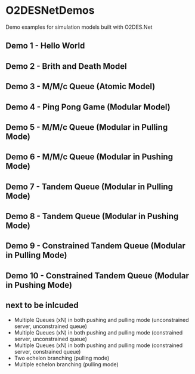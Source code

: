 # O2DESNetDemos
Demo examples for simulation models built with O2DES.Net

## Demo 1 - Hello World

## Demo 2 - Brith and Death Model

## Demo 3 - M/M/c Queue (Atomic Model)

## Demo 4 - Ping Pong Game (Modular Model)

## Demo 5 - M/M/c Queue (Modular in Pulling Mode)

## Demo 6 - M/M/c Queue (Modular in Pushing Mode)

## Demo 7 - Tandem Queue (Modular in Pulling Mode)

## Demo 8 - Tandem Queue (Modular in Pushing Mode)

## Demo 9 - Constrained Tandem Queue (Modular in Pulling Mode)

## Demo 10 - Constrained Tandem Queue (Modular in Pushing Mode)

## next to be inlcuded
- Multiple Queues (xN) in both pushing and pulling mode (unconstrained server, unconstrained queue)
- Multiple Queues (xN) in both pushing and pulling mode (constrained server, unconstrained queue)
- Multiple Queues (xN) in both pushing and pulling mode (constrained server, constrained queue)
- Two echelon branching (pulling mode)
- Multiple echelon branching (pulling mode)
